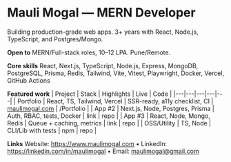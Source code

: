 # Mauli Mogal — MERN Developer

Building production-grade web apps. 3+ years with React, Node.js, TypeScript, and Postgres/Mongo.

**Open to**
MERN/Full-stack roles, 10–12 LPA. Pune/Remote.

**Core skills**
React, Next.js, TypeScript, Node.js, Express, MongoDB, PostgreSQL, Prisma, Redis, Tailwind, Vite, Vitest, Playwright, Docker, Vercel, GitHub Actions

**Featured work**
| Project | Stack | Highlights | Live | Code |
|---|---|---|---|---|
| Portfolio | React, TS, Tailwind, Vercel | SSR-ready, a11y checklist, CI | [maulimogal.com](https://www.maulimogal.com) | /Portfolio |
| App #2 | Next.js, Node, Postgres, Prisma | Auth, RBAC, tests, Docker | link | repo |
| App #3 | React, Node, Mongo, Redis | Queue + caching, metrics | link | repo |
| OSS/Utility | TS, Node | CLI/Lib with tests | npm | repo |

**Links**
Website: https://www.maulimogal.com • LinkedIn: https://linkedin.com/in/maulimogal • Email: maulimogal@gmail.com
